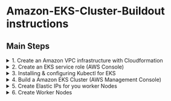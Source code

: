 # Amazon-EKS-Cluster-Buildout instructions



## Main Steps
<details>
  <summary> 1. Create an Amazon VPC infrastructure with Cloudformation </summary>
  
## Build a VPC for EKS using AWS EKS VPC Sample template
What this section builds using AWS Cloudformation...

![](images/EKS-Cluster-VPC.PNG)

* Open the IAM console at https://console.aws.amazon.com/cloudformation/home?region=us-east-2#

      (you choose whatever region you want - I chose Ohio)
* Choose **Create stack**
* On the create a stack page, find **Amazon S3 URL*** adn enter the URL below & next
```
    https://amazon-eks.s3-us-west-2.amazonaws.com/cloudformation/2018-11-07/amazon-eks-vpc-sample.yaml
```
* Enter a **Stack Name** like  \<EKS-sample-vpc\> then  ``` Next ```      ``` Next ```     ``` Create Stack ```

to check that this is the latest verion of the template [Amazon EKS Cloudformation VPC template](https://amazon-eks.s3-us-west-2.amazonaws.com/cloudformation/2018-11-07/amazon-eks-vpc-sample.yaml) 
</details>

<details>
  <summary> 2. Create an EKS service role (AWS Console)</summary>
  
 #### In this Section we Create an IAM ROLE to manage EKS service access
 **Estimated Cost:**  not really any here. 
* Open the IAM console at https://console.aws.amazon.com/iam/ .
* Choose Roles, then ``` Create role ``` .
* Choose **EKS** from the list of services then **EKS - Cluster** for your use case, and then  ```Next: Permissions ``` .
* Choose  ``` Next: Tags ```  ``` Next: Review ``` 
* Enter **Role name** \<Your EKS Role Name\>  and then ``` Create role ``
*
* On tole Rolse main page Choose the newly created \<Your EKS Role Name\>
* Choose ``` Attach Policies ```
Add permissions to \<**Your EKS Role Name**\>
* Filter policies for  ``` AmazonEKSServicePolicy  ```  add a Check next to ** AmazonEKSServicePolicy**  then ``` Attach policy```  

.

</details>


<details>
  <summary> 3. Installing & configuring Kubectl for EKS </summary>

  <details><summary> For linux  </summary>

```
{
mkdir $HOME/bin
https://amazon-eks.s3-us-west-2.amazonaws.com/1.12.10/2019-08-14//bin/linux/amd64/kubectl
chmod +x .kubectl $HOME/bin/kubectl
export PATH=$HOME/bin:$PATH
echo 'export PATH=$HOME/bin:$PATH' >> ~/.bashrc
}
```

  </details>



</details>


<details>
  <summary> 4. Build a Amazon EKS Cluster (AWS Management Console)</summary>
  
  **Estimated Cost:**  $0.20/hr while running
                 
   #### Steps to Create the EKS Cluster
 
   * Log into the AWS Console
   * On the AWS Console go to Elastic Kubernetes Services - https://us-east-2.console.aws.amazon.com/eks/home?region=us-east-2#/home
   * At __Create EKS cluster__ enter your cluster name <EKS-Cluster>, then   ```  Next Step ```
   1. Cluster Configuration 
      * Pick the Kubernetes Version  ``` 1.18 ```
      * Cluster Service Role   ``` \<Project\>-eksrole ```
   2. Networking
     * VPC info  - Pick the VPC you made in step #1
     * Subnets - Pick all three of the subnets created with the VPC
     * leave **Public** for Cluctere endpoint access
     * ``` Next ```  ``` Next ```  ``` Create ``` 
</details>

<details>
  <summary> 5. Create Elastic IPs for you worker Nodes </summary>

  **Estimated Cost:**  your basically charged for them when they aren't attached to any running worker nodes.
                 $0.005 per IP address associated with a running instance per hour on a pro rata basis
</details>

<details>
  <summary> 6. Create Worker Nodes </summary>
  
  **Estimated Cost:** Hourly cost of running the ec2 servers

#### This section builds worker nodes in the VPC using a Cloudformation Script,  then attaches them to the EKS CLuster

* Open the IAM console at https://console.aws.amazon.com/cloudformation/home?region=us-east-2#
* Choose **Create stack**
* On the create a stack page, find **Amazon S3 URL*** and enter the URL below & next
```
  https://amazon-eks.s3.us-west-2.amazonaws.com/cloudformation/2020-10-29/amazon-eks-nodegroup.yaml  
```

* Enter a Stack Name ```   EKS-sample-vpc    ``` ``` Next ```   ``` Next ```  ``` Create Stack ```


  [Check here!](https://docs.aws.amazon.com/eks/latest/userguide/eks-optimized-ami.html#gpu-ami) to see if this is still the most current version 

  The AWS CloudFormation node template:  

  
|Kubernetes version 1.18.8  | x86 |
|:------------------------------------|:--|
| Region	|  AMI ID	 |
|US East (Ohio) (us-east-2)  | ami-0dc6bc43da1b962d8	|
|US East (N. Virginia) (us-east-1) | ami-0fae38e27c6113140	|
|US West (Oregon) (us-west-2)	 | ami-04f0f3d381d07e0b6 |
US West (N. California) (us-west-1)	| ami-002e04ca6d86d255e |


| Kubernetes version 1.17.11 | x86 |
|:------------------------------------|:--|
| Region	|  AMI ID	 |
| US East (Ohio) (us-east-2)          | ami-0135903686f192ffe	|
| US East (N. Virginia) (us-east-1)   |	ami-07250434f8a7bc5f1 |
| US West (Oregon) (us-west-2)	      | ami-0c62450bce8f4f57f |
| US West (N. California) (us-west-1)	| ami-05bfd72ad17ebedb8 | 

###  Filling out the form:
The **ClusterName** in your node AWS CloudFormation template must **exactly match** the name of the cluster you want your nodes to join


**TROUBLESHOOTING** the cloudformation script (because you do everything perfectly - everytime!)
* The node is not tagged as being owned by the cluster. Your nodes must have the following tag applied to them, where <cluster-name> is replaced with the name of your cluster.
  

|Key	|Value|
|:-|:-|
|kubernetes.io/cluster/<cluster-name> | owned|


* The nodes may not be able to access the cluster using a public IP address. Ensure that nodes deployed in public subnets are assigned a public IP address. If not, you can associate an elastic IP address to a node after it's launched.

If you STILL have problems go [Here](https://docs.aws.amazon.com/eks/latest/userguide/troubleshooting.html)

  

</details>

